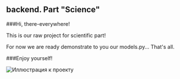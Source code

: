 ## backend. Part "Science"

###Hi, there-everywhere!

This is our raw project for scientific part!

For now we are ready demonstrate to you our models.py... That's all. 

###Enjoy yourself!

![Иллюстрация к проекту](https://sun9-19.userapi.com/impf/IFKJ4tb-D4qElQl4gDMD5OFlAyz0oZvQOohtng/P8dfcpajkG0.jpg?size=2560x585&quality=96&sign=a9a94287038451725d1ada2c21f4cb45&type=album)
